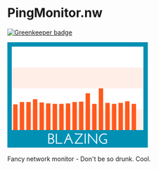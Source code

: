 PingMonitor.nw
==============

[![Greenkeeper badge](https://badges.greenkeeper.io/hakatashi/PingMonitor.nw.svg)](https://greenkeeper.io/)

![screen.png](img/screen.png)

Fancy network monitor - Don't be so drunk. Cool.
